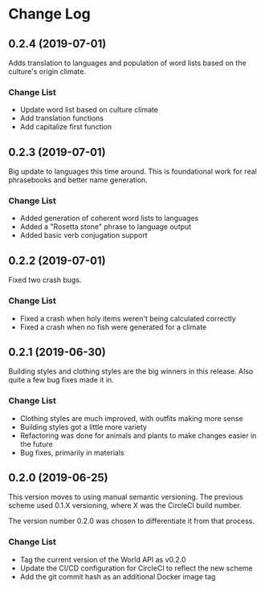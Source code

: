 # Change Log

## 0.2.4 (2019-07-01)

Adds translation to languages and population of word lists based
on the culture's origin climate.

### Change List

- Update word list based on culture climate
- Add translation functions
- Add capitalize first function

## 0.2.3 (2019-07-01)

Big update to languages this time around. This is foundational work
for real phrasebooks and better name generation.

### Change List

- Added generation of coherent word lists to languages
- Added a "Rosetta stone" phrase to language output
- Added basic verb conjugation support

## 0.2.2 (2019-07-01)

Fixed two crash bugs.

### Change List

- Fixed a crash when holy items weren't being calculated correctly
- Fixed a crash when no fish were generated for a climate

## 0.2.1 (2019-06-30)

Building styles and clothing styles are the big winners in this release.
Also quite a few bug fixes made it in.

### Change List

- Clothing styles are much improved, with outfits making more sense
- Building styles got a little more variety
- Refactoring was done for animals and plants to make changes easier in the future
- Bug fixes, primarily in materials

## 0.2.0 (2019-06-25)

This version moves to using manual semantic versioning. The previous
scheme used 0.1.X versioning, where X was the CircleCI build number.

The version number 0.2.0 was chosen to differentiate it from that
process.

### Change List

- Tag the current version of the World API as v0.2.0
- Update the CI/CD configuration for CircleCI to reflect the new scheme
- Add the git commit hash as an additional Docker image tag
